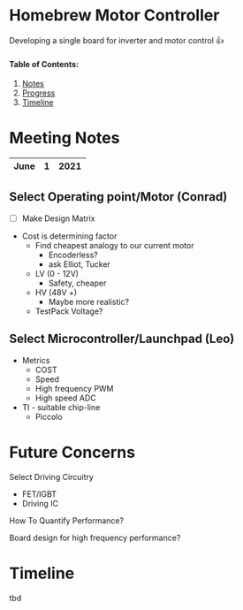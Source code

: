 # Homebrew Motor Controller
Developing a single board for inverter and motor control :+1:

#### Table of Contents:
1. [Notes](#Meeting-Notes)
2. [Progress](#Future-Concerns)
3. [Timeline](#Timeline)

# Meeting Notes 

| June | 1 | 2021 |
| :----- |:--- | :--- |

## Select Operating point/Motor (Conrad)
- [ ] Make Design Matrix
- Cost is determining factor
  - Find cheapest analogy to our current motor
       - Encoderless? 
       - ask Elliot, Tucker
  - LV (0 - 12V)
    - Safety, cheaper
  - HV (48V +)
    - Maybe more realistic?
  - TestPack Voltage?

## Select Microcontroller/Launchpad (Leo)
- Metrics
     - COST
     - Speed
     - High frequency PWM
     - High speed ADC
- TI - suitable chip-line
     - Piccolo

# Future Concerns

Select Driving Circuitry
- FET/IGBT
- Driving IC

How To Quantify Performance?

Board design for high frequency performance?

# Timeline 
tbd
